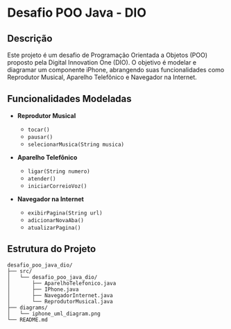 # Desafio POO Java - DIO

## Descrição

Este projeto é um desafio de Programação Orientada a Objetos (POO) proposto pela Digital Innovation One (DIO). O objetivo é modelar e diagramar um componente iPhone, abrangendo suas funcionalidades como Reprodutor Musical, Aparelho Telefônico e Navegador na Internet.

## Funcionalidades Modeladas

- **Reprodutor Musical**
  - `tocar()`
  - `pausar()`
  - `selecionarMusica(String musica)`

- **Aparelho Telefônico**
  - `ligar(String numero)`
  - `atender()`
  - `iniciarCorreioVoz()`

- **Navegador na Internet**
  - `exibirPagina(String url)`
  - `adicionarNovaAba()`
  - `atualizarPagina()`

## Estrutura do Projeto

```plaintext
desafio_poo_java_dio/
├── src/
│   └── desafio_poo_java_dio/
│       ├── AparelhoTelefonico.java
│       ├── IPhone.java
│       ├── NavegadorInternet.java
│       └── ReprodutorMusical.java
├── diagrams/
│   └── iphone_uml_diagram.png
└── README.md
